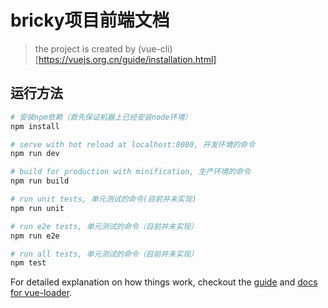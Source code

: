 # bricky项目前端文档
> the project is created by (vue-cli)[https://vuejs.org.cn/guide/installation.html]

## 运行方法

``` bash
# 安装npm依赖（首先保证机器上已经安装node环境）
npm install

# serve with hot reload at localhost:8080, 开发环境的命令
npm run dev

# build for production with minification, 生产环境的命令
npm run build

# run unit tests, 单元测试的命令(目前并未实现)
npm run unit

# run e2e tests, 单元测试的命令（目前并未实现）
npm run e2e

# run all tests, 单元测试的命令（目前并未实现）
npm test
```

For detailed explanation on how things work, checkout the [guide](http://vuejs-templates.github.io/webpack/) and [docs for vue-loader](http://vuejs.github.io/vue-loader).
